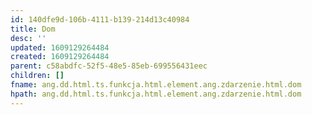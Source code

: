 ```yaml
---
id: 140dfe9d-106b-4111-b139-214d13c40984
title: Dom
desc: ''
updated: 1609129264484
created: 1609129264484
parent: c58abdfc-52f5-48e5-85eb-699556431eec
children: []
fname: ang.dd.html.ts.funkcja.html.element.ang.zdarzenie.html.dom
hpath: ang.dd.html.ts.funkcja.html.element.ang.zdarzenie.html.dom
---
```



